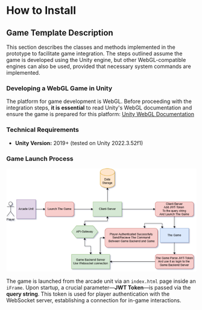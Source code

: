 # How to Install

## Game Template Description

This section describes the classes and methods implemented in the prototype to facilitate game integration. The steps outlined assume the game is developed using the Unity engine, but other WebGL-compatible engines can also be used, provided that necessary system commands are implemented.

### Developing a WebGL Game in Unity

The platform for game development is WebGL. Before proceeding with the integration steps, **it is essential** to read Unity's WebGL documentation and ensure the game is prepared for this platform: [Unity WebGL Documentation](https://docs.unity3d.com/2022.3/Documentation/Manual/webgl.html)

### Technical Requirements

- **Unity Version:** 2019+ (tested on Unity 2022.3.52f1)

### Game Launch Process

![Game Launch Process](./assets/game-launch-process.png)

The game is launched from the arcade unit via an `index.html` page inside an `iFrame`. Upon startup, a crucial parameter—**JWT Token**—is passed via the **query string**. This token is used for player authentication with the WebSocket server, establishing a connection for in-game interactions.
